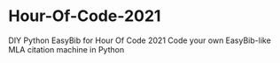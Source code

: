 # Hour-Of-Code-2021
DIY Python EasyBib for Hour Of Code 2021
Code your own EasyBib-like MLA citation machine in Python
